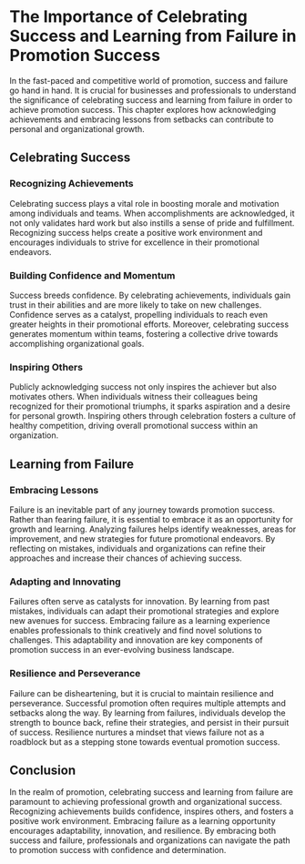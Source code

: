The Importance of Celebrating Success and Learning from Failure in Promotion Success
=============================================================================================



In the fast-paced and competitive world of promotion, success and failure go hand in hand. It is crucial for businesses and professionals to understand the significance of celebrating success and learning from failure in order to achieve promotion success. This chapter explores how acknowledging achievements and embracing lessons from setbacks can contribute to personal and organizational growth.

Celebrating Success
-------------------

### Recognizing Achievements

Celebrating success plays a vital role in boosting morale and motivation among individuals and teams. When accomplishments are acknowledged, it not only validates hard work but also instills a sense of pride and fulfillment. Recognizing success helps create a positive work environment and encourages individuals to strive for excellence in their promotional endeavors.

### Building Confidence and Momentum

Success breeds confidence. By celebrating achievements, individuals gain trust in their abilities and are more likely to take on new challenges. Confidence serves as a catalyst, propelling individuals to reach even greater heights in their promotional efforts. Moreover, celebrating success generates momentum within teams, fostering a collective drive towards accomplishing organizational goals.

### Inspiring Others

Publicly acknowledging success not only inspires the achiever but also motivates others. When individuals witness their colleagues being recognized for their promotional triumphs, it sparks aspiration and a desire for personal growth. Inspiring others through celebration fosters a culture of healthy competition, driving overall promotional success within an organization.

Learning from Failure
---------------------

### Embracing Lessons

Failure is an inevitable part of any journey towards promotion success. Rather than fearing failure, it is essential to embrace it as an opportunity for growth and learning. Analyzing failures helps identify weaknesses, areas for improvement, and new strategies for future promotional endeavors. By reflecting on mistakes, individuals and organizations can refine their approaches and increase their chances of achieving success.

### Adapting and Innovating

Failures often serve as catalysts for innovation. By learning from past mistakes, individuals can adapt their promotional strategies and explore new avenues for success. Embracing failure as a learning experience enables professionals to think creatively and find novel solutions to challenges. This adaptability and innovation are key components of promotion success in an ever-evolving business landscape.

### Resilience and Perseverance

Failure can be disheartening, but it is crucial to maintain resilience and perseverance. Successful promotion often requires multiple attempts and setbacks along the way. By learning from failures, individuals develop the strength to bounce back, refine their strategies, and persist in their pursuit of success. Resilience nurtures a mindset that views failure not as a roadblock but as a stepping stone towards eventual promotion success.

Conclusion
----------

In the realm of promotion, celebrating success and learning from failure are paramount to achieving professional growth and organizational success. Recognizing achievements builds confidence, inspires others, and fosters a positive work environment. Embracing failure as a learning opportunity encourages adaptability, innovation, and resilience. By embracing both success and failure, professionals and organizations can navigate the path to promotion success with confidence and determination.
